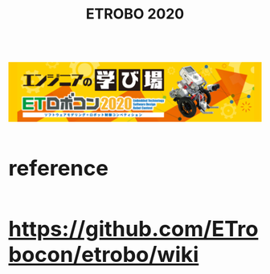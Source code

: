 # <div align="center">ETROBO 2020<h1>

<img src="banner.png">

## <div align="left">reference<h5>
https://github.com/ETrobocon/etrobo/wiki
